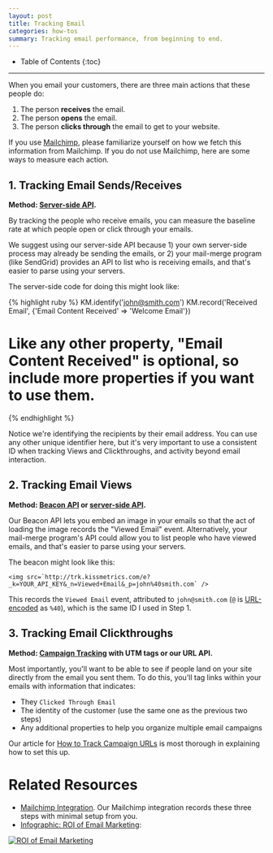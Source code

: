 ```yaml
---
layout: post
title: Tracking Email
categories: how-tos
summary: Tracking email performance, from beginning to end.
---
```

* Table of Contents
{:toc}
* * *

When you email your customers, there are three main actions that these people do:

1. The person **receives** the email.
2. The person **opens** the email.
3. The person **clicks through** the email to get to your website.

If you use [Mailchimp][mailchimp], please familiarize yourself on how we fetch this information from Mailchimp. If you do not use Mailchimp, here are some ways to measure each action.

## 1. Tracking Email Sends/Receives

**Method: [Server-side API][server].**

By tracking the people who receive emails, you can measure the baseline rate at which people open or click through your emails.

We suggest using our server-side API because 1) your own server-side process may already be sending the emails, or 2) your mail-merge program (like SendGrid) provides an API to list who is receiving emails, and that's easier to parse using your servers.

The server-side code for doing this might look like:

{% highlight ruby %}
KM.identify('john@smith.com')
KM.record('Received Email', {'Email Content Received' => 'Welcome Email'})
# Like any other property, "Email Content Received" is optional, so include more properties if you want to use them.
{% endhighlight %}

Notice we're identifying the recipients by their email address. You can use any other unique identifier here, but it's very important to use a consistent ID when tracking Views and Clickthroughs, and activity beyond email interaction.

## 2. Tracking Email Views

**Method: [Beacon API][beacon] or [server-side API][server].**

Our Beacon API lets you embed an image in your emails so that the act of loading the image records the "Viewed Email" event. Alternatively, your mail-merge program's API could allow you to list people who have viewed emails, and that's easier to parse using your servers.

The beacon might look like this:

    <img src=`http://trk.kissmetrics.com/e?_k=YOUR_API_KEY&_n=Viewed+Email&_p=john%40smith.com` />

This records the `Viewed Email` event, attributed to `john@smith.com` (`@` is [URL-encoded][encoding] as `%40`), which is the same ID I used in Step 1.

## 3. Tracking Email Clickthroughs

**Method: [Campaign Tracking][campaigns] with UTM tags or our URL API.**

Most importantly, you'll want to be able to see if people land on your site directly from the email you sent them. To do this, you'll tag links within your emails with information that indicates:

* They `Clicked Through Email`
* The identity of the customer (use the same one as the previous two steps)
* Any additional properties to help you organize multiple email campaigns

Our article for [How to Track Campaign URLs][campaigns] is most thorough in explaining how to set this up.

# Related Resources

* [Mailchimp Integration][mailchimp]. Our Mailchimp integration records these three steps with minimal setup from you.
* [Infographic: ROI of Email Marketing][roi-email]:

[![ROI of Email Marketing][info-email-png]][info-email-png]

[campaigns]: /how-tos/campaign-tracking
[server]: /apis
[beacon]: /apis/beacon
[roi-email]: /use-cases/roi-email-marketing
[mailchimp]: /integrations/mailchimp
[encoding]: http://www.w3schools.com/tags/ref_urlencode.asp

[info-email-png]: https://s3.amazonaws.com/kissmetrics-support-files/assets/infographics/ROI-Email-Marketing.png